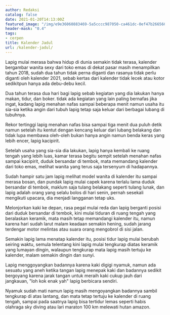 ```yaml
---
author: Redaksi
catalog: false
date: 2021-01-20T14:13:00Z
featured_image: "/img/e9e36060883469-5a5cccc987050-ca461dc-0ef47b266560a8caef5e130646fc033a.jpg"
header-mask: "0.4"
tags:
- cerpen
title: Kalender Jadul
url: /kalender-jadul/
---
```


Lapig mulai merasa bahwa hidup di dunia semakin tidak terasa, kalender bergambar wanita sexy dari toko emas di dekat pasar masih menampilkan tahun 2018, sudah dua tahun tidak perna diganti dan rasanya tidak perlu diganti oleh kalender 2021, sebab kertas dari kalender tidak lecek atau kotor sedikitpun hanya ada debu-debu kecil.

Dua tahun terasa dua hari bagi lapig sebab kegiatan yang dia lakukan hanya makan, tidur, dan boker. tidak ada kegiatan yang lain paling bernafas jika ingat, kadang lapig menahan nafas sampai beberapa menit namun usaha itu sia-sia ketika angin dari tubuh lapig tetap saja keluar dari berbagai lubang di tubuhnya.

Rekor tertinggi lapig menahan nafas bisa sampai tiga menit dua puluh detik namun setelah itu kentut dengan kencang keluar dari lubang belakang dan tidak lupa membawa oleh-oleh bukan hanya angin namun benda keras yang lebih encer, lapig kacipirit.

Setelah usaha yang sia-sia dia lakukan, lapig hanya kembali ke ruang tengah yang lebih luas, kamar terasa begitu sempit setelah menahan nafas sampai kacipirit, duduk bersandar di tembok, mata memandang kalender dari toko emas, melihat wanita yang terus saja tersenyum di hadapannya.

Sudah hampir satu jam lapig melihat model wanita di kalender itu sampai merasa bosan, dan pundak lapig mulai capek karena terlalu lama duduk bersandar di tembok, maklum saja tulang belakang seperti tulang lunak, dan lapig adalah orang yang selalu bolos di hari senin, pernah sesekali mengikuti upacara, dia menjadi langganan tetap uks.

Melonjorkan kaki ke depan, rasa pegal mulai reda dan lapig berganti posisi dari duduk bersandar di tembok, kini mulai tiduran di ruang tengah yang beralaskan keramik, mata masih tetap memandangi kalender itu, namun karena hari sudah larut malam keadaan semakin hening, sudah jarang terdengar motor melintas atau suara orang mengobrol di sisi jalan.

Semakin lapig lama menatap kalender itu, posisi tidur lapig mulai berubah seiring waktu, semula telentang kini lapig mulai tengkurap diatas keramik yang lumayan dingin, walaupun tengkurap mata lapig masih tertuju ke kalender, malam semakin dingin dan sunyi.

Lapig menggoyangkan badannya karena kaki digigi nyamuk, namun ada sesuatu yang aneh ketika tangan lapig menepak kaki dan badannya sedikit bergoyang karena jarak tangan untuk meraih kaki cukup jauh dari jangkauan, "loh kok enak yah" lapig berbicara sendiri.

Nyamuk sudah mati namun lapig masih mengoyangkan badannya sambil tengkurap di atas lantang, dan mata tetap tertuju ke kalender di ruang tengah, sampai pada saatnya lapig bisa tertidur lemas seperti habis olahraga sky diving atau lari maraton 100 km melewati hutan amazon.